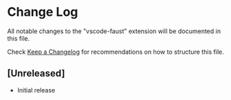 # Change Log
All notable changes to the "vscode-faust" extension will be documented in this file.

Check [Keep a Changelog](http://keepachangelog.com/) for recommendations on how to structure this file.

## [Unreleased]
- Initial release